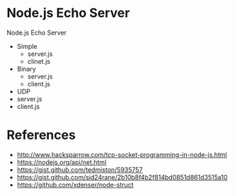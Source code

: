 # Node.js Echo Server

Node.js Echo Server

- Simple
  - server.js
  - clinet.js
- Binary
  - server.js
  - client.js
 - UDP
  - server.js
  - client.js

# References
- http://www.hacksparrow.com/tcp-socket-programming-in-node-js.html
- https://nodejs.org/api/net.html
- https://gist.github.com/tedmiston/5935757
- https://gist.github.com/sid24rane/2b10b8f4b2f814bd0851d861d3515a10
- https://github.com/xdenser/node-struct
